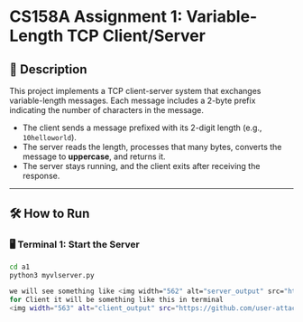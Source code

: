 # CS158A Assignment 1: Variable-Length TCP Client/Server

## 📌 Description

This project implements a TCP client-server system that exchanges variable-length messages. Each message includes a 2-byte prefix indicating the number of characters in the message.

- The client sends a message prefixed with its 2-digit length (e.g., `10helloworld`).
- The server reads the length, processes that many bytes, converts the message to **uppercase**, and returns it.
- The server stays running, and the client exits after receiving the response.

---

## 🛠 How to Run

### 🖥 Terminal 1: Start the Server

```bash
cd a1
python3 myvlserver.py

we will see something like <img width="562" alt="server_output" src="https://github.com/user-attachments/assets/b780f594-32e3-49f3-80d6-4f31ee594789" />
for Client it will be something like this in terminal
<img width="563" alt="client_output" src="https://github.com/user-attachments/assets/2afcb514-1295-4156-a59e-17c79a2d247f" />
